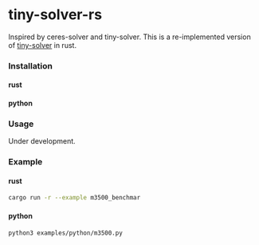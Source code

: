 # tiny-solver-rs
Inspired by ceres-solver and tiny-solver. This is a re-implemented version of [tiny-solver](https://github.com/keir/tinysolver/tree/master) in rust.

### Installation
#### rust

#### python

### Usage
Under development.

### Example
#### rust
```sh
cargo run -r --example m3500_benchmar
```

#### python
```
python3 examples/python/m3500.py
```